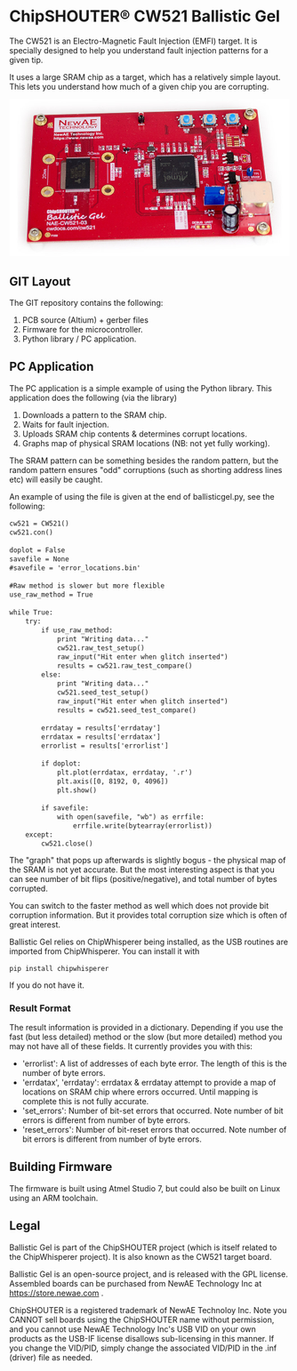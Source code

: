 # ChipSHOUTER® CW521 Ballistic Gel

The CW521 is an Electro-Magnetic Fault Injection (EMFI) target. It is specially designed to help you understand fault injection patterns for a given tip.

It uses a large SRAM chip as a target, which has a relatively simple layout. This lets you understand how much of a given chip you are corrupting.

![](cw520_photo.jpg)

## GIT Layout ##

The GIT repository contains the following:

1) PCB source (Altium) + gerber files
2) Firmware for the microcontroller.
3) Python library / PC application.

## PC Application ##

The PC application is a simple example of using the Python library. This application does the following (via the library)

1. Downloads a pattern to the SRAM chip.
2. Waits for fault injection.
3. Uploads SRAM chip contents & determines corrupt locations.
4. Graphs map of physical SRAM locations (NB: not yet fully working).

The SRAM pattern can be something besides the random pattern, but the random pattern ensures "odd" corruptions (such as shorting address lines etc) will easily be caught.

An example of using the file is given at the end of ballisticgel.py, see the following:

	cw521 = CW521()
    cw521.con()
    
    doplot = False
    savefile = None
    #savefile = 'error_locations.bin' 
    
    #Raw method is slower but more flexible
    use_raw_method = True

    while True:
        try:        
            if use_raw_method:
                print "Writing data..."
                cw521.raw_test_setup()
                raw_input("Hit enter when glitch inserted")
                results = cw521.raw_test_compare()
            else:
                print "Writing data..."
                cw521.seed_test_setup()
                raw_input("Hit enter when glitch inserted")
                results = cw521.seed_test_compare()
            
            errdatay = results['errdatay']
            errdatax = results['errdatax']
            errorlist = results['errorlist']
            
            if doplot:
                plt.plot(errdatax, errdatay, '.r')
                plt.axis([0, 8192, 0, 4096])
                plt.show()

            if savefile:
                with open(savefile, "wb") as errfile:
                    errfile.write(bytearray(errorlist))
        except:
            cw521.close()

The "graph" that pops up afterwards is slightly bogus - the physical map of the SRAM is not yet accurate. But the most interesting aspect is that you can see number of bit flips (positive/negative), and total number of bytes corrupted.

You can switch to the faster method as well which does not provide bit corruption information. But it provides total corruption size which is often of great interest.

Ballistic Gel relies on ChipWhisperer being installed, as the USB routines are imported from ChipWhisperer. You can install it with

	pip install chipwhisperer

If you do not have it.

### Result Format ###

The result information is provided in a dictionary. Depending if you use the fast (but less detailed) method or the slow (but more detailed) method you may not have all of these fields. It currently provides you with this:

 - 'errorlist': A list of addresses of each byte error. The length of this is the number of byte errors.
 - 'errdatax', 'errdatay': errdatax & errdatay attempt to provide a map of locations on SRAM chip where errors occurred. Until mapping is complete this is not fully accurate.
 - 'set_errors': Number of bit-set errors that occurred. Note number of bit errors is different from number of byte errors.
 - 'reset_errors': Number of bit-reset errors that occurred. Note number of bit errors is different from number of byte errors.




## Building Firmware ##

The firmware is built using Atmel Studio 7, but could also be built on Linux using an ARM toolchain.

## Legal ##

Ballistic Gel is part of the ChipSHOUTER project (which is itself related to the ChipWhisperer project). It is also known as the CW521 target board.

Ballistic Gel is an open-source project, and is released with the GPL license. Assembled boards can be purchased from NewAE Technology Inc at https://store.newae.com .

ChipSHOUTER is a registered trademark of NewAE Technoloy Inc. Note you CANNOT sell boards using the ChipSHOUTER name without permission, and you cannot use NewAE Technology Inc's USB VID on your own products as the USB-IF license disallows sub-licensing in this manner. If you change the VID/PID, simply change the associated VID/PID in the .inf (driver) file as needed.
